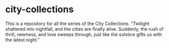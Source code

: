 # city-collections
This is a repository for all the series of the City Collections.
“Twilight shattered into nightfall, and the cities are finally alive. Suddenly, the rush of thrill, newness, and love sweeps through, just like the solstice gifts us with the latest night."
